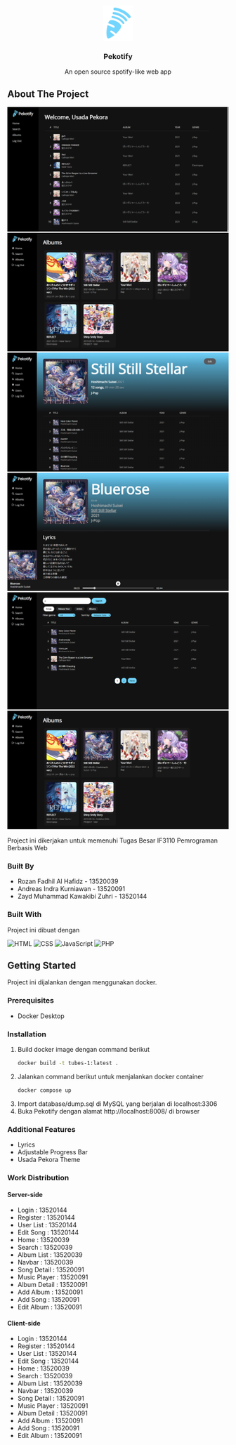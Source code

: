 <!-- PROJECT LOGO -->
<br />
<div align="center">
  <a href="https://github.com/othneildrew/Best-README-Template">
    <img src="images/logo.png" alt="Logo" height="80">
  </a>

  <h3 align="center">Pekotify</h3>

  <p align="center">
    An open source spotify-like web app
  </p>
</div>





<!-- ABOUT THE PROJECT -->
## About The Project

![Pekotify Home Page](./images/scrennshot.png)
![Pekotify Albums Page](./images/albums.png)
![Pekotify Album Page](./images/album.png)
![Pekotify Song Page](./images/player.png)
![Pekotify Search Page](./images/search.png)
![Pekotify Add Page](./images/albums.png)


Project ini dikerjakan untuk memenuhi Tugas Besar IF3110 Pemrograman Berbasis Web


### Built By
- Rozan Fadhil Al Hafidz - 13520039
- Andreas Indra Kurniawan - 13520091
- Zayd Muhammad Kawakibi Zuhri - 13520144



### Built With

Project ini dibuat dengan

![HTML](https://img.shields.io/badge/HTML5-E34F26?style=for-the-badge&logo=html5&logoColor=white)
![CSS](https://img.shields.io/badge/CSS-239120?&style=for-the-badge&logo=css3&logoColor=white)
![JavaScript](https://img.shields.io/badge/JavaScript-323330?style=for-the-badge&logo=javascript&logoColor=F7DF1E)
![PHP](https://img.shields.io/badge/PHP-777BB4?style=for-the-badge&logo=php&logoColor=white)


## Getting Started

Project ini dijalankan dengan menggunakan docker. 
### Prerequisites

- Docker Desktop

### Installation
1. Build docker image dengan command berikut
   ```sh
   docker build -t tubes-1:latest .
   ```
2. Jalankan command berikut untuk menjalankan docker container
   ```sh
   docker compose up
   ```
3. Import database/dump.sql di MySQL yang berjalan di localhost:3306 
4. Buka Pekotify dengan alamat http://localhost:8008/ di browser

### Additional Features
- Lyrics
- Adjustable Progress Bar
- Usada Pekora Theme

### Work Distribution
#### Server-side
- Login : 13520144
- Register : 13520144
- User List : 13520144
- Edit Song : 13520144
- Home : 13520039
- Search : 13520039
- Album List : 13520039
- Navbar : 13520039
- Song Detail : 13520091
- Music Player : 13520091
- Album Detail : 13520091
- Add Album : 13520091
- Add Song : 13520091
- Edit Album : 13520091

#### Client-side
- Login : 13520144
- Register : 13520144
- User List : 13520144
- Edit Song : 13520144
- Home : 13520039
- Search : 13520039
- Album List : 13520039
- Navbar : 13520039
- Song Detail : 13520091
- Music Player : 13520091
- Album Detail : 13520091
- Add Album : 13520091
- Add Song : 13520091
- Edit Album : 13520091
